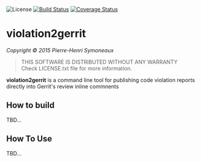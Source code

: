 ![License](http://img.shields.io/badge/license-BSD-lightgrey.svg)
[![Build Status](https://travis-ci.org/phsym/violation2gerrit.svg)](https://travis-ci.org/phsym/violation2gerrit)
[![Coverage Status](https://coveralls.io/repos/phsym/violation2gerrit/badge.svg?branch=master)](https://coveralls.io/r/phsym/violation2gerrit?branch=master)

# violation2gerrit

*Copyright &copy; 2015 Pierre-Henri Symoneaux*

> THIS SOFTWARE IS DISTRIBUTED WITHOUT ANY WARRANTY <br>
> Check LICENSE.txt file for more information. <br>


**violation2gerrit** is a command line tool for publishing code violation reports directly
into Gerrit's review inline commnents

## How to build

TBD...

## How To Use

TBD...
